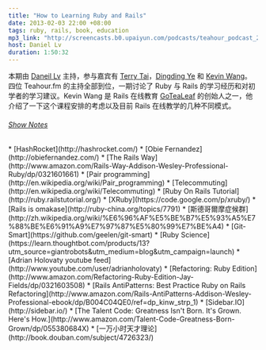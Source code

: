 ```yaml
---
title: "How to Learning Ruby and Rails"
date: 2013-02-03 22:00 +08:00
tags: ruby, rails, book, education
mp3_link: "http://screencasts.b0.upaiyun.com/podcasts/teahour_podcast_2.mp3"
host: Daniel Lv
duration: 1:50:32
---
```


本期由 [Daneil Lv](http://lvguoning.com) 主持，参与嘉宾有 [Terry Tai](http://terrytai.com)，[Dingding Ye](http://yedingding.com) 和 [Kevin Wang](http://knwang.com)。四位 Teahour.fm 的主持全部到位，一期讨论了 Ruby 与 Rails 的学习经历和对初学者的学习建议。Kevin Wang 是 Rails 在线教育 [GoTeaLeaf](http://gotealeaf.com/) 的创始人之一，他介绍了一下这个课程安排的考虑以及目前 Rails 在线教学的几种不同模式。

<h6>
  <a href="#" class="toggle-notes">Show Notes</a>
</h6>

<section class="notes" markdown="1">
* [HashRocket](http://hashrocket.com/)
* [Obie Fernandez](http://obiefernandez.com/)
* [The Rails Way](http://www.amazon.com/Rails-Way-Addison-Wesley-Professional-Ruby/dp/0321601661)
* [Pair programming](http://en.wikipedia.org/wiki/Pair_programming)
* [Telecommuting](http://en.wikipedia.org/wiki/Telecommuting)
* [Ruby On Rails Tutorial](http://ruby.railstutorial.org/)
* [XRuby](https://code.google.com/p/xruby/)
* [Rails is omakase](http://ruby-china.org/topics/7791)
* [斯德哥爾摩症候群](http://zh.wikipedia.org/wiki/%E6%96%AF%E5%BE%B7%E5%93%A5%E7%88%BE%E6%91%A9%E7%97%87%E5%80%99%E7%BE%A4)
* [Git-Smart](https://github.com/geelen/git-smart)
* [Ruby Science](https://learn.thoughtbot.com/products/13?utm_source=giantrobots&utm_medium=blog&utm_campaign=launch)
* [Adrian Holovaty youtube feed](http://www.youtube.com/user/adrianholovaty)
* [Refactoring: Ruby Edition](http://www.amazon.com/Refactoring-Ruby-Edition-Jay-Fields/dp/0321603508)
* [Rails AntiPatterns: Best Practice Ruby on Rails Refactoring](http://www.amazon.com/Rails-AntiPatterns-Addison-Wesley-Professional-ebook/dp/B004C04QE0/ref=dp_kinw_strp_1)
* [Sidebar.IO](http://sidebar.io/)
* [The Talent Code: Greatness Isn't Born. It's Grown. Here's How.](http://www.amazon.com/Talent-Code-Greatness-Born-Grown/dp/055380684X)
* [一万小时天才理论](http://book.douban.com/subject/4726323/)
</section>
